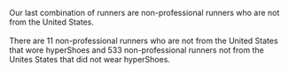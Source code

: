 Our last combination of runners are non-professional runners who are not from the United States. 
<br>
<br>
There are 11 non-professional runners who are not from the United States that wore hyperShoes and 533 non-professional runners not from the Unites States that did not wear hyperShoes. 
<br>
<br>
